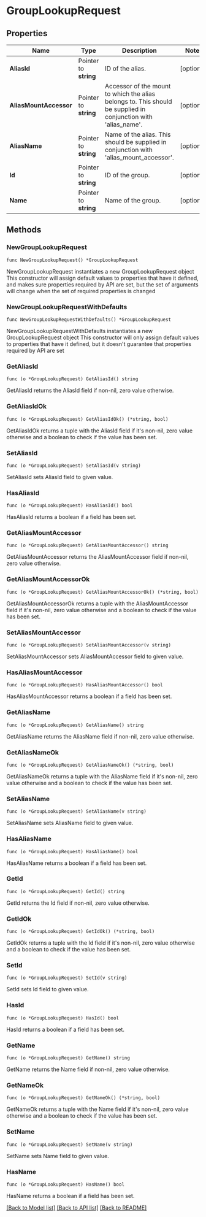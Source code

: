 # GroupLookupRequest


## Properties

Name | Type | Description | Notes
------------ | ------------- | ------------- | -------------
**AliasId** | Pointer to **string** | ID of the alias. | [optional] 
**AliasMountAccessor** | Pointer to **string** | Accessor of the mount to which the alias belongs to. This should be supplied in conjunction with &#x27;alias_name&#x27;. | [optional] 
**AliasName** | Pointer to **string** | Name of the alias. This should be supplied in conjunction with &#x27;alias_mount_accessor&#x27;. | [optional] 
**Id** | Pointer to **string** | ID of the group. | [optional] 
**Name** | Pointer to **string** | Name of the group. | [optional] 



## Methods


### NewGroupLookupRequest

`func NewGroupLookupRequest() *GroupLookupRequest`

NewGroupLookupRequest instantiates a new GroupLookupRequest object
This constructor will assign default values to properties that have it defined,
and makes sure properties required by API are set, but the set of arguments
will change when the set of required properties is changed

### NewGroupLookupRequestWithDefaults

`func NewGroupLookupRequestWithDefaults() *GroupLookupRequest`

NewGroupLookupRequestWithDefaults instantiates a new GroupLookupRequest object
This constructor will only assign default values to properties that have it defined,
but it doesn't guarantee that properties required by API are set


### GetAliasId

`func (o *GroupLookupRequest) GetAliasId() string`

GetAliasId returns the AliasId field if non-nil, zero value otherwise.

### GetAliasIdOk

`func (o *GroupLookupRequest) GetAliasIdOk() (*string, bool)`

GetAliasIdOk returns a tuple with the AliasId field if it's non-nil, zero value otherwise
and a boolean to check if the value has been set.

### SetAliasId

`func (o *GroupLookupRequest) SetAliasId(v string)`

SetAliasId sets AliasId field to given value.


### HasAliasId

`func (o *GroupLookupRequest) HasAliasId() bool`

HasAliasId returns a boolean if a field has been set.




### GetAliasMountAccessor

`func (o *GroupLookupRequest) GetAliasMountAccessor() string`

GetAliasMountAccessor returns the AliasMountAccessor field if non-nil, zero value otherwise.

### GetAliasMountAccessorOk

`func (o *GroupLookupRequest) GetAliasMountAccessorOk() (*string, bool)`

GetAliasMountAccessorOk returns a tuple with the AliasMountAccessor field if it's non-nil, zero value otherwise
and a boolean to check if the value has been set.

### SetAliasMountAccessor

`func (o *GroupLookupRequest) SetAliasMountAccessor(v string)`

SetAliasMountAccessor sets AliasMountAccessor field to given value.


### HasAliasMountAccessor

`func (o *GroupLookupRequest) HasAliasMountAccessor() bool`

HasAliasMountAccessor returns a boolean if a field has been set.




### GetAliasName

`func (o *GroupLookupRequest) GetAliasName() string`

GetAliasName returns the AliasName field if non-nil, zero value otherwise.

### GetAliasNameOk

`func (o *GroupLookupRequest) GetAliasNameOk() (*string, bool)`

GetAliasNameOk returns a tuple with the AliasName field if it's non-nil, zero value otherwise
and a boolean to check if the value has been set.

### SetAliasName

`func (o *GroupLookupRequest) SetAliasName(v string)`

SetAliasName sets AliasName field to given value.


### HasAliasName

`func (o *GroupLookupRequest) HasAliasName() bool`

HasAliasName returns a boolean if a field has been set.




### GetId

`func (o *GroupLookupRequest) GetId() string`

GetId returns the Id field if non-nil, zero value otherwise.

### GetIdOk

`func (o *GroupLookupRequest) GetIdOk() (*string, bool)`

GetIdOk returns a tuple with the Id field if it's non-nil, zero value otherwise
and a boolean to check if the value has been set.

### SetId

`func (o *GroupLookupRequest) SetId(v string)`

SetId sets Id field to given value.


### HasId

`func (o *GroupLookupRequest) HasId() bool`

HasId returns a boolean if a field has been set.




### GetName

`func (o *GroupLookupRequest) GetName() string`

GetName returns the Name field if non-nil, zero value otherwise.

### GetNameOk

`func (o *GroupLookupRequest) GetNameOk() (*string, bool)`

GetNameOk returns a tuple with the Name field if it's non-nil, zero value otherwise
and a boolean to check if the value has been set.

### SetName

`func (o *GroupLookupRequest) SetName(v string)`

SetName sets Name field to given value.


### HasName

`func (o *GroupLookupRequest) HasName() bool`

HasName returns a boolean if a field has been set.









[[Back to Model list]](../README.md#documentation-for-models) [[Back to API list]](../README.md#documentation-for-api-endpoints) [[Back to README]](../README.md)


